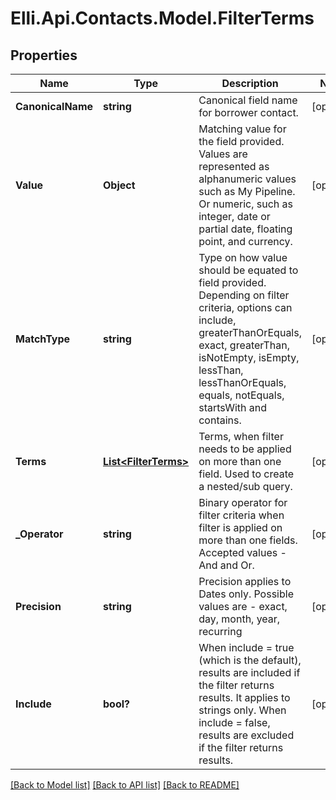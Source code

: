 # Elli.Api.Contacts.Model.FilterTerms
## Properties

Name | Type | Description | Notes
------------ | ------------- | ------------- | -------------
**CanonicalName** | **string** | Canonical field name for borrower contact. | [optional] 
**Value** | **Object** | Matching value for the field provided. Values are represented as alphanumeric values such as My Pipeline. Or numeric, such as integer, date or partial date, floating point, and currency. | [optional] 
**MatchType** | **string** | Type on how value should be equated to field provided. Depending on filter criteria, options can include, greaterThanOrEquals, exact, greaterThan, isNotEmpty, isEmpty, lessThan, lessThanOrEquals, equals, notEquals, startsWith and contains. | [optional] 
**Terms** | [**List&lt;FilterTerms&gt;**](FilterTerms.md) | Terms, when filter needs to be applied on more than one field. Used to create a nested/sub query. | [optional] 
**_Operator** | **string** | Binary operator for filter criteria when filter is applied on more than one fields. Accepted values - And and Or. | [optional] 
**Precision** | **string** | Precision applies to Dates only. Possible values are - exact, day, month, year, recurring | [optional] 
**Include** | **bool?** | When include &#x3D; true (which is the default), results are included if the filter returns results. It applies to strings only. When include &#x3D; false, results are excluded if the filter returns results. | [optional] 

[[Back to Model list]](../README.md#documentation-for-models) [[Back to API list]](../README.md#documentation-for-api-endpoints) [[Back to README]](../README.md)

